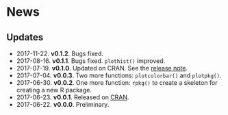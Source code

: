 # News
## Updates

- 2017-11-22. **v0.1.2**. Bugs fixed.
- 2017-08-16. **v0.1.1**. Bugs fixed. `plothist()` improved.
- 2017-07-19. **v0.1.0**. Updated on CRAN. See the [release note](https://github.com/pzhaonet/beginr/releases/tag/v0.1).
- 2017-07-04. **v0.0.3**. Two more functions: `plotcolorbar()` and `plotpkg()`.
- 2017-06-30. **v0.0.2**. One more function: `rpkg()` to create a skeleton for creating a new R package.
- 2017-06-23. **v0.0.1**. Released on [CRAN](https://cran.r-project.org/web/packages/beginr/).
- 2017-06-22. **v0.0.0**. Preliminary.
